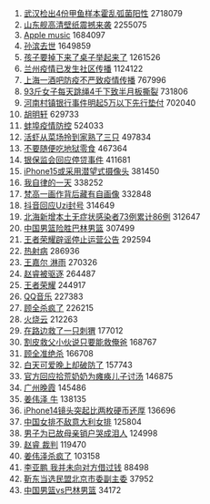 1. [武汉检出4份甲鱼样本霍乱弧菌阳性](https://s.weibo.com//weibo?q=%23%E6%AD%A6%E6%B1%89%E6%A3%80%E5%87%BA4%E4%BB%BD%E7%94%B2%E9%B1%BC%E6%A0%B7%E6%9C%AC%E9%9C%8D%E4%B9%B1%E5%BC%A7%E8%8F%8C%E9%98%B3%E6%80%A7%23&Refer=top) 2718079
2. [山东舰高清壁纸震撼来袭](https://s.weibo.com//weibo?q=%23%E5%B1%B1%E4%B8%9C%E8%88%B0%E9%AB%98%E6%B8%85%E5%A3%81%E7%BA%B8%E9%9C%87%E6%92%BC%E6%9D%A5%E8%A2%AD%23&Refer=top) 2255075
3. [Apple music](https://s.weibo.com//weibo?q=Apple%20music&Refer=top) 1684097
4. [孙滨去世](https://s.weibo.com//weibo?q=%23%E5%AD%99%E6%BB%A8%E5%8E%BB%E4%B8%96%23&Refer=top) 1649859
5. [孩子要掉下来了桌子举起来了](https://s.weibo.com//weibo?q=%23%E5%AD%A9%E5%AD%90%E8%A6%81%E6%8E%89%E4%B8%8B%E6%9D%A5%E4%BA%86%E6%A1%8C%E5%AD%90%E4%B8%BE%E8%B5%B7%E6%9D%A5%E4%BA%86%23&Refer=top) 1261526
6. [兰州疫情已发生社区传播](https://s.weibo.com//weibo?q=%23%E5%85%B0%E5%B7%9E%E7%96%AB%E6%83%85%E5%B7%B2%E5%8F%91%E7%94%9F%E7%A4%BE%E5%8C%BA%E4%BC%A0%E6%92%AD%23&Refer=top) 1124122
7. [上海一酒吧防疫不严致疫情传播](https://s.weibo.com//weibo?q=%23%E4%B8%8A%E6%B5%B7%E4%B8%80%E9%85%92%E5%90%A7%E9%98%B2%E7%96%AB%E4%B8%8D%E4%B8%A5%E8%87%B4%E7%96%AB%E6%83%85%E4%BC%A0%E6%92%AD%23&Refer=top) 767996
8. [93斤女子每天跳绳4千下致半月板撕裂](https://s.weibo.com//weibo?q=%2393%E6%96%A4%E5%A5%B3%E5%AD%90%E6%AF%8F%E5%A4%A9%E8%B7%B3%E7%BB%B34%E5%8D%83%E4%B8%8B%E8%87%B4%E5%8D%8A%E6%9C%88%E6%9D%BF%E6%92%95%E8%A3%82%23&Refer=top) 731806
9. [河南村镇银行事件明起5万以下先行垫付](https://s.weibo.com//weibo?q=%23%E6%B2%B3%E5%8D%97%E6%9D%91%E9%95%87%E9%93%B6%E8%A1%8C%E4%BA%8B%E4%BB%B6%E6%98%8E%E8%B5%B75%E4%B8%87%E4%BB%A5%E4%B8%8B%E5%85%88%E8%A1%8C%E5%9E%AB%E4%BB%98%23&Refer=top) 702040
10. [胡明轩](https://s.weibo.com//weibo?q=%E8%83%A1%E6%98%8E%E8%BD%A9&Refer=top) 629733
11. [蚌埠疫情防控](https://s.weibo.com//weibo?q=%E8%9A%8C%E5%9F%A0%E7%96%AB%E6%83%85%E9%98%B2%E6%8E%A7&Refer=top) 524033
12. [活虾从菜场拎到家熟了三只](https://s.weibo.com//weibo?q=%23%E6%B4%BB%E8%99%BE%E4%BB%8E%E8%8F%9C%E5%9C%BA%E6%8B%8E%E5%88%B0%E5%AE%B6%E7%86%9F%E4%BA%86%E4%B8%89%E5%8F%AA%23&Refer=top) 497834
13. [不要随便吃地狱零食](https://s.weibo.com//weibo?q=%E4%B8%8D%E8%A6%81%E9%9A%8F%E4%BE%BF%E5%90%83%E5%9C%B0%E7%8B%B1%E9%9B%B6%E9%A3%9F&Refer=top) 467364
14. [银保监会回应停贷事件](https://s.weibo.com//weibo?q=%23%E9%93%B6%E4%BF%9D%E7%9B%91%E4%BC%9A%E5%9B%9E%E5%BA%94%E5%81%9C%E8%B4%B7%E4%BA%8B%E4%BB%B6%23&Refer=top) 411681
15. [iPhone15或采用潜望式摄像头](https://s.weibo.com//weibo?q=%23iPhone15%E6%88%96%E9%87%87%E7%94%A8%E6%BD%9C%E6%9C%9B%E5%BC%8F%E6%91%84%E5%83%8F%E5%A4%B4%23&Refer=top) 381450
16. [我自律的一天](https://s.weibo.com//weibo?q=%23%E6%88%91%E8%87%AA%E5%BE%8B%E7%9A%84%E4%B8%80%E5%A4%A9%23&Refer=top) 338252
17. [梵高一画作背后藏有自画像](https://s.weibo.com//weibo?q=%23%E6%A2%B5%E9%AB%98%E4%B8%80%E7%94%BB%E4%BD%9C%E8%83%8C%E5%90%8E%E8%97%8F%E6%9C%89%E8%87%AA%E7%94%BB%E5%83%8F%23&Refer=top) 332848
18. [抖音回应Uzi封号](https://s.weibo.com//weibo?q=%23%E6%8A%96%E9%9F%B3%E5%9B%9E%E5%BA%94Uzi%E5%B0%81%E5%8F%B7%23&Refer=top) 314649
19. [北海新增本土无症状感染者73例累计86例](https://s.weibo.com//weibo?q=%23%E5%8C%97%E6%B5%B7%E6%96%B0%E5%A2%9E%E6%9C%AC%E5%9C%9F%E6%97%A0%E7%97%87%E7%8A%B6%E6%84%9F%E6%9F%93%E8%80%8573%E4%BE%8B%E7%B4%AF%E8%AE%A186%E4%BE%8B%23&Refer=top) 312647
20. [中国男篮险胜巴林男篮](https://s.weibo.com//weibo?q=%23%E4%B8%AD%E5%9B%BD%E7%94%B7%E7%AF%AE%E9%99%A9%E8%83%9C%E5%B7%B4%E6%9E%97%E7%94%B7%E7%AF%AE%23&Refer=top) 307499
21. [王者荣耀辟谣停止运营公告](https://s.weibo.com//weibo?q=%23%E7%8E%8B%E8%80%85%E8%8D%A3%E8%80%80%E8%BE%9F%E8%B0%A3%E5%81%9C%E6%AD%A2%E8%BF%90%E8%90%A5%E5%85%AC%E5%91%8A%23&Refer=top) 292594
22. [热射病](https://s.weibo.com//weibo?q=%23%E7%83%AD%E5%B0%84%E7%97%85%23&Refer=top) 286936
23. [王嘉尔 淋雨](https://s.weibo.com//weibo?q=%E7%8E%8B%E5%98%89%E5%B0%94%20%E6%B7%8B%E9%9B%A8&Refer=top) 270326
24. [赵睿被驱逐](https://s.weibo.com//weibo?q=%23%E8%B5%B5%E7%9D%BF%E8%A2%AB%E9%A9%B1%E9%80%90%23&Refer=top) 264487
25. [王者荣耀](https://s.weibo.com//weibo?q=%E7%8E%8B%E8%80%85%E8%8D%A3%E8%80%80&Refer=top) 244917
26. [QQ音乐](https://s.weibo.com//weibo?q=QQ%E9%9F%B3%E4%B9%90&Refer=top) 227383
27. [顾全杀疯了](https://s.weibo.com//weibo?q=%23%E9%A1%BE%E5%85%A8%E6%9D%80%E7%96%AF%E4%BA%86%23&Refer=top) 226215
28. [火烧云](https://s.weibo.com//weibo?q=%23%E7%81%AB%E7%83%A7%E4%BA%91%23&Refer=top) 212263
29. [在路边救了一只刺猬](https://s.weibo.com//weibo?q=%23%E5%9C%A8%E8%B7%AF%E8%BE%B9%E6%95%91%E4%BA%86%E4%B8%80%E5%8F%AA%E5%88%BA%E7%8C%AC%23&Refer=top) 177012
30. [割皮救父小伙说只要能救俺爸](https://s.weibo.com//weibo?q=%23%E5%89%B2%E7%9A%AE%E6%95%91%E7%88%B6%E5%B0%8F%E4%BC%99%E8%AF%B4%E5%8F%AA%E8%A6%81%E8%83%BD%E6%95%91%E4%BF%BA%E7%88%B8%23&Refer=top) 168767
31. [顾全准绝杀](https://s.weibo.com//weibo?q=%23%E9%A1%BE%E5%85%A8%E5%87%86%E7%BB%9D%E6%9D%80%23&Refer=top) 166708
32. [白天可爱晚上却破防了](https://s.weibo.com//weibo?q=%23%E7%99%BD%E5%A4%A9%E5%8F%AF%E7%88%B1%E6%99%9A%E4%B8%8A%E5%8D%B4%E7%A0%B4%E9%98%B2%E4%BA%86%23&Refer=top) 157743
33. [官方回应拾荒奶奶为瘫痪儿子讨汤](https://s.weibo.com//weibo?q=%23%E5%AE%98%E6%96%B9%E5%9B%9E%E5%BA%94%E6%8B%BE%E8%8D%92%E5%A5%B6%E5%A5%B6%E4%B8%BA%E7%98%AB%E7%97%AA%E5%84%BF%E5%AD%90%E8%AE%A8%E6%B1%A4%23&Refer=top) 146875
34. [广州晚霞](https://s.weibo.com//weibo?q=%23%E5%B9%BF%E5%B7%9E%E6%99%9A%E9%9C%9E%23&Refer=top) 145486
35. [姜伟泽 牛](https://s.weibo.com//weibo?q=%E5%A7%9C%E4%BC%9F%E6%B3%BD%20%E7%89%9B&Refer=top) 138135
36. [iPhone14镜头突起比两枚硬币还厚](https://s.weibo.com//weibo?q=%23iPhone14%E9%95%9C%E5%A4%B4%E7%AA%81%E8%B5%B7%E6%AF%94%E4%B8%A4%E6%9E%9A%E7%A1%AC%E5%B8%81%E8%BF%98%E5%8E%9A%23&Refer=top) 136696
37. [中国女排不敌意大利女排](https://s.weibo.com//weibo?q=%23%E4%B8%AD%E5%9B%BD%E5%A5%B3%E6%8E%92%E4%B8%8D%E6%95%8C%E6%84%8F%E5%A4%A7%E5%88%A9%E5%A5%B3%E6%8E%92%23&Refer=top) 125804
38. [男子为已故母亲销户哭成泪人](https://s.weibo.com//weibo?q=%23%E7%94%B7%E5%AD%90%E4%B8%BA%E5%B7%B2%E6%95%85%E6%AF%8D%E4%BA%B2%E9%94%80%E6%88%B7%E5%93%AD%E6%88%90%E6%B3%AA%E4%BA%BA%23&Refer=top) 124998
39. [赵睿 裁判](https://s.weibo.com//weibo?q=%E8%B5%B5%E7%9D%BF%20%E8%A3%81%E5%88%A4&Refer=top) 119470
40. [姜伟泽杀疯了](https://s.weibo.com//weibo?q=%23%E5%A7%9C%E4%BC%9F%E6%B3%BD%E6%9D%80%E7%96%AF%E4%BA%86%23&Refer=top) 103158
41. [李亚鹏 我并未向对方借过钱](https://s.weibo.com//weibo?q=%E6%9D%8E%E4%BA%9A%E9%B9%8F%20%E6%88%91%E5%B9%B6%E6%9C%AA%E5%90%91%E5%AF%B9%E6%96%B9%E5%80%9F%E8%BF%87%E9%92%B1&Refer=top) 88498
42. [靳东当选民盟北京市委副主委](https://s.weibo.com//weibo?q=%23%E9%9D%B3%E4%B8%9C%E5%BD%93%E9%80%89%E6%B0%91%E7%9B%9F%E5%8C%97%E4%BA%AC%E5%B8%82%E5%A7%94%E5%89%AF%E4%B8%BB%E5%A7%94%23&Refer=top) 37952
43. [中国男篮vs巴林男篮](https://s.weibo.com//weibo?q=%23%E4%B8%AD%E5%9B%BD%E7%94%B7%E7%AF%AEvs%E5%B7%B4%E6%9E%97%E7%94%B7%E7%AF%AE%23&Refer=top) 34172
